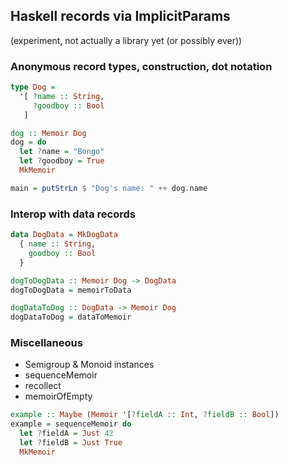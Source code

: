 ## Haskell records via ImplicitParams

(experiment, not actually a library yet (or possibly ever))

### Anonymous record types, construction, dot notation

```hs
type Dog =
  '[ ?name :: String,
     ?goodboy :: Bool
   ]

dog :: Memoir Dog
dog = do
  let ?name = "Bongo"
  let ?goodboy = True
  MkMemoir

main = putStrLn $ "Dog's name: " ++ dog.name
```

### Interop with data records

```hs
data DogData = MkDogData
  { name :: String,
    goodboy :: Bool
  }

dogToDogData :: Memoir Dog -> DogData
dogToDogData = memoirToData

dogDataToDog :: DogData -> Memoir Dog
dogDataToDog = dataToMemoir
```

### Miscellaneous

* Semigroup & Monoid instances
* sequenceMemoir
* recollect
* memoirOfEmpty

```hs
example :: Maybe (Memoir '[?fieldA :: Int, ?fieldB :: Bool])
example = sequenceMemoir do
  let ?fieldA = Just 42
  let ?fieldB = Just True
  MkMemoir
```
